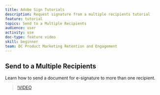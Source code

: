 ```yaml
---
title: Adobe Sign Tutorials
description: Request signature from a multiple recipients tutorial
feature: tutorial
topics: Send to a Multiple Recipients
audience: user
activity: use
doc-type: feature video
skill: beginner
team: DC Product Marketing Retention and Engagement
---
```


## Send to a Multiple Recipients

Learn how to send a document for e-signature to more than one recipient.

>[!VIDEO](https://video.tv.adobe.com/v/33661)